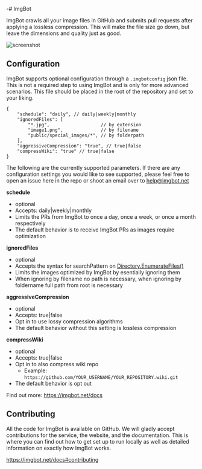-# ImgBot

ImgBot crawls all your image files in GitHub and submits pull requests after applying a lossless compression.
This will make the file size go down, but leave the dimensions and quality just as good.

![screenshot](https://imgbot.net/images/screen.png?cache=2)

## Configuration

ImgBot supports optional configuration through a `.imgbotconfig` json file.
This is not a required step to using ImgBot and is only for more advanced scenarios.
This file should be placed in the root of the repository and set to your liking.

```
{
    "schedule": "daily", // daily|weekly|monthly
    "ignoredFiles": [
    	"*.jpg",                   // by extension
    	"image1.png",              // by filename
    	"public/special_images/*", // by folderpath
    ],
    "aggressiveCompression": "true", // true|false
    "compressWiki": "true" // true|false
}
```

The following are the currently supported parameters.
If there are any configuration settings you would like to see supported,
please feel free to open an issue here in the repo or shoot an email over
to help@imgbot.net

**schedule**

- optional
- Accepts: daily|weekly|monthly
- Limits the PRs from ImgBot to once a day, once a week, or once a month respectively
- The default behavior is to receive ImgBot PRs as images require optimization

**ignoredFiles**

- optional
- Accepts the syntax for searchPattern on [Directory.EnumerateFiles()](https://docs.microsoft.com/en-us/dotnet/api/system.io.directory.enumeratefiles)
- Limits the images optimized by ImgBot by esentially ignoring them
- When ignoring by filename no path is necessary, when ignoring by foldername full path from root is necessary

**aggressiveCompression**

- optional
- Accepts: true|false
- Opt in to use lossy compression algorithms
- The default behavior without this setting is lossless compression

**compressWiki**

- optional
- Accepts: true|false
- Opt in to also compress wiki repo
    - Example: `https://github.com/YOUR_USERNAME/YOUR_REPOSITORY.wiki.git`
- The default behavior is opt out

Find out more: https://imgbot.net/docs

## Contributing

All the code for ImgBot is available on GitHub. We will gladly accept contributions for the service, the website, and the documentation. This is where you can find out how to get set up to run locally as well as detailed information on exactly how ImgBot works.

https://imgbot.net/docs#contributing
